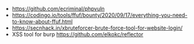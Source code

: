- https://github.com/ecriminal/phpvuln
- https://codingo.io/tools/ffuf/bounty/2020/09/17/everything-you-need-to-know-about-ffuf.html
- https://secnhack.in/xbruteforcer-brute-force-tool-for-website-login/
- XSS tool for burp  https://github.com/elkokc/reflector
